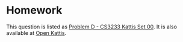# Homework

This question is listed as [Problem D - CS3233 Kattis Set 00](https://nus.kattis.com/sessions/zha3me/problems/heimavinna). It is also available at [Open Kattis](https://open.kattis.com/problems/heimavinna).